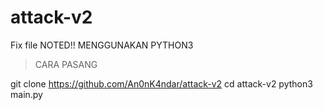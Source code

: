 # attack-v2
Fix file
NOTED!!
MENGGUNAKAN PYTHON3 

>CARA PASANG 

git clone https://github.com/An0nK4ndar/attack-v2
cd attack-v2
python3 main.py

